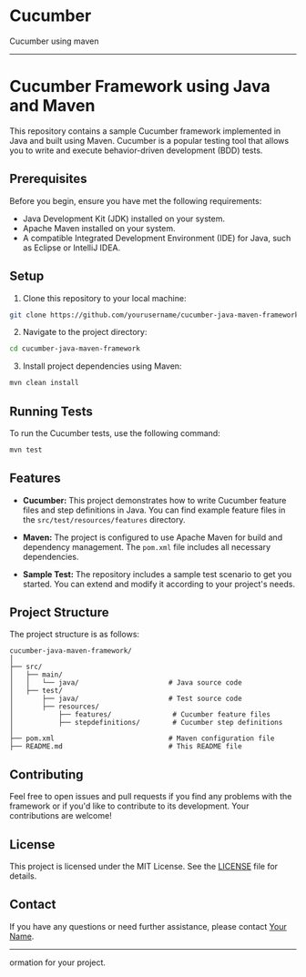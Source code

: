 # Cucumber
Cucumber using maven 


---

# Cucumber Framework using Java and Maven

This repository contains a sample Cucumber framework implemented in Java and built using Maven. Cucumber is a popular testing tool that allows you to write and execute behavior-driven development (BDD) tests.

## Prerequisites

Before you begin, ensure you have met the following requirements:

- Java Development Kit (JDK) installed on your system.
- Apache Maven installed on your system.
- A compatible Integrated Development Environment (IDE) for Java, such as Eclipse or IntelliJ IDEA.

## Setup

1. Clone this repository to your local machine:

```bash
git clone https://github.com/yourusername/cucumber-java-maven-framework.git
```

2. Navigate to the project directory:

```bash
cd cucumber-java-maven-framework
```

3. Install project dependencies using Maven:

```bash
mvn clean install
```

## Running Tests

To run the Cucumber tests, use the following command:

```bash
mvn test
```

## Features

- **Cucumber:** This project demonstrates how to write Cucumber feature files and step definitions in Java. You can find example feature files in the `src/test/resources/features` directory.

- **Maven:** The project is configured to use Apache Maven for build and dependency management. The `pom.xml` file includes all necessary dependencies.

- **Sample Test:** The repository includes a sample test scenario to get you started. You can extend and modify it according to your project's needs.

## Project Structure

The project structure is as follows:

```
cucumber-java-maven-framework/
│
├── src/
│   ├── main/
│   │   └── java/                      # Java source code
│   ├── test/
│       ├── java/                      # Test source code
│       ├── resources/
│           ├── features/               # Cucumber feature files
│           ├── stepdefinitions/        # Cucumber step definitions
│
├── pom.xml                            # Maven configuration file
├── README.md                          # This README file
```

## Contributing

Feel free to open issues and pull requests if you find any problems with the framework or if you'd like to contribute to its development. Your contributions are welcome!

## License

This project is licensed under the MIT License. See the [LICENSE](LICENSE) file for details.

## Contact

If you have any questions or need further assistance, please contact [Your Name](mailto:youremail@example.com).

---
ormation for your project.

